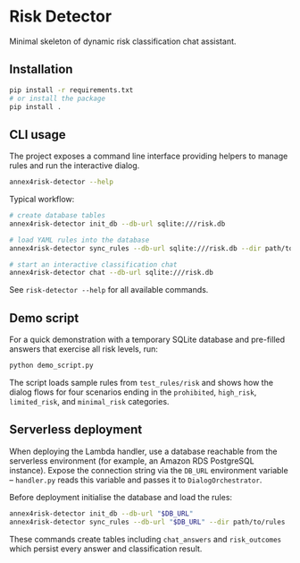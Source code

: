 # Risk Detector

Minimal skeleton of dynamic risk classification chat assistant.

## Installation

```bash
pip install -r requirements.txt
# or install the package
pip install .
```

## CLI usage

The project exposes a command line interface providing helpers to manage rules and run the interactive dialog.

```bash
annex4risk-detector --help
```

Typical workflow:

```bash
# create database tables
annex4risk-detector init_db --db-url sqlite:///risk.db

# load YAML rules into the database
annex4risk-detector sync_rules --db-url sqlite:///risk.db --dir path/to/rules

# start an interactive classification chat
annex4risk-detector chat --db-url sqlite:///risk.db
```

See `risk-detector --help` for all available commands.

## Demo script

For a quick demonstration with a temporary SQLite database and pre-filled
answers that exercise all risk levels, run:

```bash
python demo_script.py
```

The script loads sample rules from `test_rules/risk` and shows how the dialog
flows for four scenarios ending in the `prohibited`, `high_risk`,
`limited_risk`, and `minimal_risk` categories.

## Serverless deployment

When deploying the Lambda handler, use a database reachable from the
serverless environment (for example, an Amazon RDS PostgreSQL instance).
Expose the connection string via the `DB_URL` environment variable –
`handler.py` reads this variable and passes it to `DialogOrchestrator`.

Before deployment initialise the database and load the rules:

```bash
annex4risk-detector init_db --db-url "$DB_URL"
annex4risk-detector sync_rules --db-url "$DB_URL" --dir path/to/rules
```

These commands create tables including `chat_answers` and `risk_outcomes`
which persist every answer and classification result.
